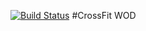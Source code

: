 [![Build Status](https://travis-ci.org/majd-asab/CrossFitWOD.svg?branch=master)](https://travis-ci.org/majd-asab/CrossFitWOD)
#CrossFit WOD

